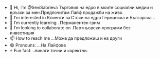 - 👋 Hi, I’m @SeviSabrieva Търговия на едро в моите социални медии и връзки за мен.Предпочитам Лайф продажби на живо.
- 👀 I’m interested in Клиенти за.Стоки на едро Германска и Българска ..
- 🌱 I’m currently learning . Перманентен грим 
- 💞️ I’m looking to collaborate on .Партньорски програми без инвестиция
- 📫 How to reach me ...Може да предложиш и на други
- 😄 Pronouns: ...На Лайфове
- ⚡ Fun fact: ..винаги точни и коректни.

<!---
SeviSabrieva/SeviSabrieva is a ✨ special ✨ repository because its `README.md` (this file) appears on your GitHub profile.
You can click the Preview link to take a look at your changes.
--->
